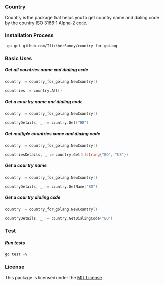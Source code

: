 ### Country

Country is the package that helps you to get country name and dialing code by the country ISO 3166-1 Alpha-2 code.

### Installation Process

```
 go get github.com/IftekherSunny/country-for-golang
```

### Basic Uses

##### Get all countries name and dialing code

```go
country := country_for_golang.NewCountry()

countries := country.All()
```

##### Get a country name and dialing code

```go
country := country_for_golang.NewCountry()

countryDetails, _ := country.Get("BD")
```

##### Get multiple countries name and dialing code

```go
country := country_for_golang.NewCountry()

countriesDetails, _ := country.Get([]string{"BD", "US"})
```

##### Get a country name

```go
country := country_for_golang.NewCountry()

countryDetails, _ := country.GetName("BD")
```

##### Get a country dialing code

```go
country := country_for_golang.NewCountry()

countryDetails, _ := country.GetDialingCode("BD")
```

### Test

##### Run tests

```
go test -v
```

### License
This package is licensed under the [MIT License](https://github.com/iftekhersunny/country-for-golang/blob/master/LICENSE)

